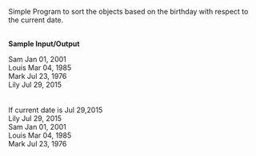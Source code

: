 
Simple Program to sort the objects based on the birthday with respect to the current date.<br>
<br>

**Sample Input/Output**<br>

Sam	 Jan 01, 2001<br>
Louis Mar 04, 1985<br>
Mark	 Jul 23, 1976<br>
Lily	 Jul 29, 2015<br>
<br>
<br>
If current date is Jul 29,2015
<br>
Lily	 Jul 29, 2015<br>
Sam	 Jan 01, 2001<br>
Louis Mar 04, 1985<br>
Mark	 Jul 23, 1976

